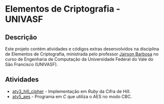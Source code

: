 # Elementos de Criptografia - UNIVASF

## Descrição

Este projeto contém atividades e códigos extras desenvolvidos na disciplina de Elementos de Criptografia, ministrada pelo professor [Jairson Barbosa](http://lattes.cnpq.br/0036738410783279) no curso de Engenharia de Computação da Universidade Federal do Vale do São Francisco (UNIVASF).

## Atividades

* [atv3_hill_cipher](atv3_hill_cipher/) - Implementação em _Ruby_ da Cifra de Hill.
* [atv5_aes](atv5_aes/) - Programa em _C_ que utiliza o AES no modo CBC.

